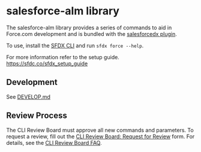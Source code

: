 # salesforce-alm library

The salesforce-alm library provides a series of commands to aid in Force.com development
and is bundled with the [salesforcedx plugin](https://www.npmjs.com/package/salesforcedx).

To use, install the [SFDX CLI](https://developer.salesforce.com/tools/sfdxcli) and run `sfdx force --help`.

For more information refer to the setup guide.
https://sfdc.co/sfdx_setup_guide

## Development

See [DEVELOP.md](DEVELOP.md)

## Review Process

The CLI Review Board must approve all new commands and parameters. To request a review, fill out the [CLI Review Board: Request for Review](https://docs.google.com/forms/d/e/1FAIpQLScUGEn8vZ3tLE0gwTghzN-GYodFMZDLqqjqlGWBdF0hmUyD3A/viewform) form. For details, see the [CLI Review Board FAQ](https://docs.google.com/document/d/1T8KQ2HtY99AeWR0Pq1qnlxySWpQN7zl8u1AXcH1j05E/edit).
